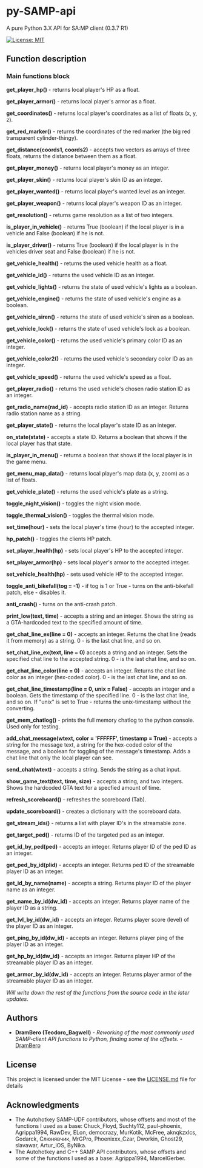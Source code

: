 # py-SAMP-api

A pure Python 3.X API for SA:MP client (0.3.7 R1)

[![License: MIT](https://img.shields.io/badge/License-MIT-yellow.svg)](https://opensource.org/licenses/MIT)

## Function description
### Main functions block
**get_player_hp()** - returns local player's HP as a float.

**get_player_armor()** - returns local player's armor as a float.

**get_coordinates()** - returns local player's coordinates as a list of floats (x, y, z).

**get_red_marker()** - returns the coordinates of the red marker (the big red transparent cylinder-thingy).

**get_distance(coords1, coords2)** - accepts two vectors as arrays of three floats, returns the distance between them as a float.

**get_player_money()** - returns local player's money as an integer.

**get_player_skin()** - returns local player's skin ID as an integer.

**get_player_wanted()** - returns local player's wanted level as an integer.

**get_player_weapon()** - returns local player's weapon ID as an integer.

**get_resolution()** - returns game resolution as a list of two integers.

**is_player_in_vehicle()** - returns True (boolean) if the local player is in a vehicle and False (boolean) if he is not.

**is_player_driver()** - returns True (boolean) if the local player is in the vehicles driver seat and False (boolean) if he is not.

**get_vehicle_health()** - returns the used vehicle health as a float.

**get_vehicle_id()** - returns the used vehicle ID as an integer.

**get_vehicle_lights()** - returns the state of used vehicle's lights as a boolean.

**get_vehicle_engine()** - returns the state of used vehicle's engine as a boolean.

**get_vehicle_siren()** - returns the state of used vehicle's siren as a boolean.

**get_vehicle_lock()** - returns the state of used vehicle's lock as a boolean.

**get_vehicle_color()** - returns the used vehicle's primary color ID as an integer.

**get_vehicle_color2()** - returns the used vehicle's secondary color ID as an integer.

**get_vehicle_speed()** - returns the used vehicle's speed as a float.

**get_player_radio()** - returns the used vehicle's chosen radio station ID as an integer.

**get_radio_name(rad_id)** - accepts radio station ID as an integer. Returns radio station name as a string.

**get_player_state()** - returns the local player's state ID as an integer.

**on_state(state)** - accepts a state ID. Returns a boolean that shows if the local player has that state.

**is_player_in_menu()** - returns a boolean that shows if the local player is in the game menu.

**get_menu_map_data()** - returns local player's map data (x, y, zoom) as a list of floats.

**get_vehicle_plate()** - returns the used vehicle's plate as a string.

**toggle_night_vision()** - toggles the night vision mode.

**toggle_thermal_vision()** - toggles the thermal vision mode.

**set_time(hour)** - sets the local player's time (hour) to the accepted integer.

**hp_patch()** - toggles the clients HP patch.

**set_player_health(hp)** - sets local player's HP to the accepted integer.

**set_player_armor(hp)** - sets local player's armor to the accepted integer.

**set_vehicle_health(hp)** - sets used vehicle HP to the accepted integer.

**toggle_anti_bikefall(tog = -1)** - if tog is 1 or True - turns on the anti-bikefall patch, else - disables it.

**anti_crash()** - turns on the anti-crash patch.

**print_low(text, time)** - accepts a string and an integer. Shows the string as a GTA-hardcoded text to the specified amount of time.

**get_chat_line_ex(line = 0)** - accepts an integer. Returns the chat line (reads it from memory) as a string. 0 - is the last chat line, and so on.

**set_chat_line_ex(text, line = 0)** accepts a string and an integer. Sets the specified chat line to the accepted string. 0 - is the last chat line, and so on.

**get_chat_line_color(line = 0)** - accepts an integer. Returns the chat line color as an integer (hex-coded color). 0 - is the last chat line, and so on.

**get_chat_line_timestamp(line = 0, unix = False)** - accepts an integer and a boolean. Gets the timestamp of the specified line. 0 - is the last chat line, and so on. If "unix" is set to True - returns the unix-timestamp without the converting.

**get_mem_chatlog()** - prints the full memory chatlog to the python console. Used only for testing.

**add_chat_message(wtext, color = 'FFFFFF', timestamp = True)** - accepts a string for the message text, a string for the hex-coded color of the message, and a boolean for toggling of the message's timestamp. Adds a chat line that only the local player can see.

**send_chat(wtext)** - accepts a string. Sends the string as a chat input.

**show_game_text(text, time, size)** - accepts a string, and two integers. Shows the hardcoded GTA text for a specfied amount of time.

**refresh_scoreboard()** - refreshes the scoreboard (Tab).

**update_scoreboard()** - creates a dictionary with the scoreboard data.

**get_stream_ids()** - returns a list with player ID's in the streamable zone.

**get_target_ped()** - returns ID of the targeted ped as an integer.

**get_id_by_ped(ped)** - accepts an integer. Returns player ID of the ped ID as an integer.

**get_ped_by_id(plid)** - accepts an integer. Returns ped ID of the streamable player ID as an integer.

**get_id_by_name(name)** - accepts a string. Returns player ID of the player name as an integer.

**get_name_by_id(dw_id)** - accepts an integer. Returns player name of the player ID as a string.

**get_lvl_by_id(dw_id)** - accepts an integer. Returns player score (level) of the player ID as an integer.

**get_ping_by_id(dw_id)** - accepts an integer. Returns player ping of the player ID as an integer.

**get_hp_by_id(dw_id)** - accepts an integer. Returns player HP of the streamable player ID as an integer.

**get_armor_by_id(dw_id)** - accepts an integer. Returns player armor of the streamable player ID as an integer.

*Will write down the rest of the functions from the source code in the later updates.*

## Authors

* **DramBero (Teodoro_Bagwell)** - *Reworking of the most commonly used SAMP-client API functions to Python, finding some of the offsets.* - [DramBero](https://github.com/DramBero)

## License

This project is licensed under the MIT License - see the [LICENSE.md](LICENSE.md) file for details

## Acknowledgments

* The Autohotkey SAMP-UDF contributors, whose offsets and most of the functions I used as a base: Chuck_Floyd, Suchty112, paul-phoenix, Agrippa1994, RawDev, ELon, democrazy, MurKotik, McFree, aknqkzxlcs, Godarck, Слюнявчик, MrGPro, Phoenixxx_Czar, Dworkin, Ghost29, slavawar, Artur_iOS, ByNika.
* The Autohotkey and C++ SAMP API contributors, whose offsets and some of the functions I used as a base: Agrippa1994, MarcelGerber.
